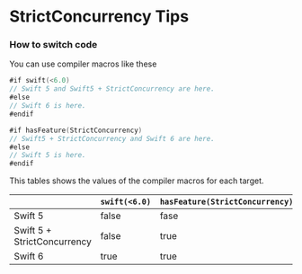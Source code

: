 # StrictConcurrency Tips

### How to switch code
You can use compiler macros like these
```swift
#if swift(<6.0)
// Swift 5 and Swift5 + StrictConcurrency are here.
#else
// Swift 6 is here.
#endif
```

```swift
#if hasFeature(StrictConcurrency)
// Swift5 + StrictConcurrency and Swift 6 are here.
#else
// Swift 5 is here.
#endif
```

This tables shows the values of the compiler macros for each target.

|| `swift(<6.0)` | `hasFeature(StrictConcurrency)` |
| ---- | --- | --- |
| Swift 5 | false | fase |
| Swift 5 + StrictConcurrency | false | true |
| Swift 6 | true | true |
